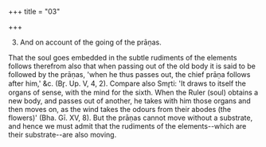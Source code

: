 +++
title = "03"

+++


3. And on account of the going of the prāṇas.

That the soul goes embedded in the subtle rudiments of the elements follows therefrom also that when passing out of the old body it is said to be followed by the prāṇas, 'when he thus passes out, the chief prāṇa follows after him,' &c. (Br̥. Up. V, 4, 2). Compare also Smr̥ti: 'It draws to itself the organs of sense, with the mind for the sixth. When the Ruler (soul) obtains a new body, and passes out of another, he takes with him those organs and then moves on, as the wind takes the odours from their abodes (the flowers)' (Bha. Gī. XV, 8). But the prāṇas cannot move without a substrate, and hence we must admit that the rudiments of the elements--which are their substrate--are also moving.

